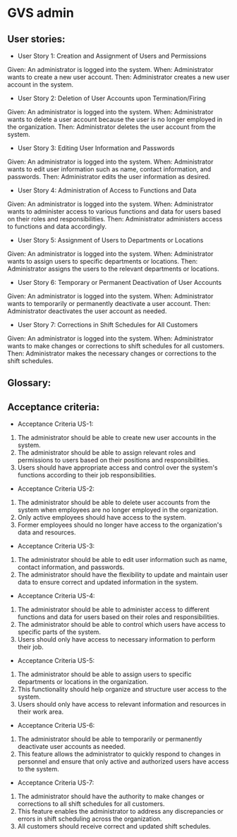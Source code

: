 # GVS admin

## User stories: 

- User Story 1: Creation and Assignment of Users and Permissions

Given: An administrator is logged into the system.
When: Administrator wants to create a new user account.
Then: Administrator creates a new user account in the system.

- User Story 2: Deletion of User Accounts upon Termination/Firing

Given: An administrator is logged into the system.
When: Administrator wants to delete a user account because the user is no longer employed in the organization.
Then: Administrator deletes the user account from the system.

- User Story 3: Editing User Information and Passwords

Given: An administrator is logged into the system.
When: Administrator wants to edit user information such as name, contact information, and passwords.
Then: Administrator edits the user information as desired.

- User Story 4: Administration of Access to Functions and Data

Given: An administrator is logged into the system.
When: Administrator wants to administer access to various functions and data for users based on their roles and responsibilities.
Then: Administrator administers access to functions and data accordingly.

- User Story 5: Assignment of Users to Departments or Locations

Given: An administrator is logged into the system.
When: Administrator wants to assign users to specific departments or locations.
Then: Administrator assigns the users to the relevant departments or locations.

- User Story 6: Temporary or Permanent Deactivation of User Accounts

Given: An administrator is logged into the system.
When: Administrator wants to temporarily or permanently deactivate a user account.
Then: Administrator deactivates the user account as needed.

- User Story 7: Corrections in Shift Schedules for All Customers

Given: An administrator is logged into the system.
When: Administrator wants to make changes or corrections to shift schedules for all customers.
Then: Administrator makes the necessary changes or corrections to the shift schedules.


## Glossary: 


## Acceptance criteria:

- Acceptance Criteria US-1:
1. The administrator should be able to create new user accounts in the system.
2. The administrator should be able to assign relevant roles and permissions to users based on their positions and responsibilities.
3. Users should have appropriate access and control over the system's functions according to their job responsibilities.

- Acceptance Criteria US-2:
1. The administrator should be able to delete user accounts from the system when employees are no longer employed in the organization.
2. Only active employees should have access to the system.
3. Former employees should no longer have access to the organization's data and resources.

- Acceptance Criteria US-3:
1. The administrator should be able to edit user information such as name, contact information, and passwords.
2. The administrator should have the flexibility to update and maintain user data to ensure correct and updated information in the system.

- Acceptance Criteria US-4:
1. The administrator should be able to administer access to different functions and data for users based on their roles and responsibilities.
2. The administrator should be able to control which users have access to specific parts of the system.
3. Users should only have access to necessary information to perform their job.

- Acceptance Criteria US-5:
1. The administrator should be able to assign users to specific departments or locations in the organization.
2. This functionality should help organize and structure user access to the system.
3. Users should only have access to relevant information and resources in their work area.

- Acceptance Criteria US-6:
1. The administrator should be able to temporarily or permanently deactivate user accounts as needed.
2. This feature allows the administrator to quickly respond to changes in personnel and ensure that only active and authorized users have access to the system.

- Acceptance Criteria US-7:
1. The administrator should have the authority to make changes or corrections to all shift schedules for all customers.
2. This feature enables the administrator to address any discrepancies or errors in shift scheduling across the organization.
3. All customers should receive correct and updated shift schedules.
